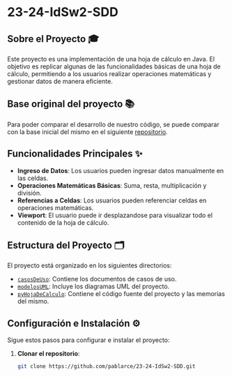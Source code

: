 # 23-24-IdSw2-SDD

## Sobre el Proyecto 🎓

Este proyecto es una implementación de una hoja de cálculo en Java. El objetivo es replicar algunas de las funcionalidades básicas de una hoja de cálculo, permitiendo a los usuarios realizar operaciones matemáticas y gestionar datos de manera eficiente.

## Base original del proyecto 📚

Para poder comparar el desarrollo de nuestro código, se puede comparar con la base inicial del mismo en el siguiente [repositorio](https://github.com/pablarce/23-24-eda1/tree/Reto-001/002/entregas/arcePablo/Reto-002-HojaDeCalculo/src).

## Funcionalidades Principales ✨

- **Ingreso de Datos**: Los usuarios pueden ingresar datos manualmente en las celdas.
- **Operaciones Matemáticas Básicas**: Suma, resta, multiplicación y división.
- **Referencias a Celdas**: Los usuarios pueden referenciar celdas en operaciones matemáticas.
- **Viewport**: El usuario puede ir desplazandose para visualizar todo el contenido de la hoja de cálculo.

## Estructura del Proyecto 🗂️

El proyecto está organizado en los siguientes directorios:

- [`casosDeUso`](casosDeUso): Contiene los documentos de casos de uso.
- [`modelosUML`](modelosUML): Incluye los diagramas UML del proyecto.
- [`pyHojaDeCalculo`](pyHojaDeCalculo): Contiene el código fuente del proyecto y las memorias del mismo.

## Configuración e Instalación ⚙️

Sigue estos pasos para configurar e instalar el proyecto:

1. **Clonar el repositorio**:
   ```sh
   git clone https://github.com/pablarce/23-24-IdSw2-SDD.git
   ```
